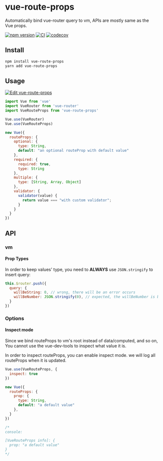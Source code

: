 # vue-route-props

Automatically bind vue-router query to vm, APIs are mostly same as the Vue props.

[![npm version](https://img.shields.io/npm/v/vue-route-props)](https://www.npmjs.com/package/vue-route-props)
[![CI](https://github.com/iendeavor/vue-route-props/workflows/CI/badge.svg?branch=develop)](https://github.com/iendeavor/vue-route-props/actions?query=branch%3Adevelop)
[![codecov](https://codecov.io/gh/iendeavor/vue-route-props/branch/develop/graph/badge.svg)](https://codecov.io/gh/iendeavor/vue-route-props)

## Install

```bash
npm install vue-route-props
yarn add vue-route-props
```

## Usage

[![Edit vue-route-props](https://codesandbox.io/static/img/play-codesandbox.svg)](https://codesandbox.io/s/vue-route-props-vbuj1?fontsize=14&hidenavigation=1&theme=dark)

```javascript
import Vue from 'vue'
import VueRouter from 'vue-router'
import VueRouteProps from 'vue-route-props'

Vue.use(VueRouter)
Vue.use(VueRouteProps)

new Vue({
  routeProps: {
    optional: {
      type: String,
      default: "an optional routeProp with default value"
    },
    required: {
      required: true,
      type: String
    },
    multiple: {
      type: [String, Array, Object]
    },
    validator: {
      validator(value) {
        return value === "with custom validator";
      }
    }
  }
})
```

## API

### vm

#### Prop Types

In order to keep values' type, you need to **ALWAYS** use `JSON.stringify` to insert query:

```javascript
this.$router.push({
  query: {
    willBeString: 0, // wrong, there will be an error occurs
    willBeNumber: JSON.stringify(0), // expected, the willBeNumber is bind with 0 now
  }
})
```

### Options

#### Inspect mode

Since we bind routeProps to vm's root instead of data/computed, and so on, You cannot use the vue-dev-tools to inspect what value it is.

In order to inspect routeProps, you can enable inspect mode. we will log all routeProps when it is updated.

```javascript
Vue.use(VueRouteProps, {
  inspect: true
})
```

```javascript
new Vue({
  routeProps: {
    prop: {
      type: String,
      default: "a default value"
    },
  }
})

/*
console:

[VueRouteProps info]: {
  prop: "a default value"
}
*/
```
